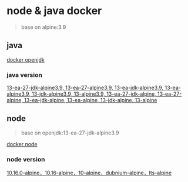 # node & java docker

> base on alpine:3.9


## java

[docker openjdk](https://hub.docker.com/_/openjdk)

### java version
[13-ea-27-jdk-alpine3.9, 13-ea-27-alpine3.9, 13-ea-jdk-alpine3.9, 13-ea-alpine3.9, 13-jdk-alpine3.9, 13-alpine3.9, 13-ea-27-jdk-alpine, 13-ea-27-alpine, 13-ea-jdk-alpine, 13-ea-alpine, 13-jdk-alpine, 13-alpine](https://github.com/docker-library/openjdk/blob/d368a4f37bed4dc5d0b61ec889c8e7bad438eacf/13/jdk/alpine/Dockerfile)

## node
> base on openjdk:13-ea-27-jdk-alpine3.9

[docker node](https://hub.docker.com/_/node)

### node version
[10.16.0-alpine，10.16-alpine，10-alpine，dubnium-alpine，lts-alpine](https://github.com/nodejs/docker-node/blob/f8f2384f7edc345f5ffc0496458005981b512882/10/alpine/Dockerfile)

